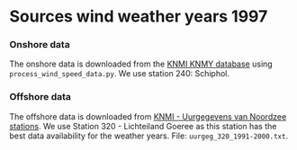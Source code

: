 # Sources wind weather years 1997 

### Onshore data
The onshore data is downloaded from the [KNMI KNMY database](https://knmy.readthedocs.io/en/latest/) using `process_wind_speed_data.py`.
We use station 240: Schiphol.

### Offshore data
The offshore data is downloaded from [KNMI - Uurgegevens van Noordzee stations](https://www.knmi.nl/nederland-nu/klimatologie/uurgegevens_Noordzee).
We use Station 320 - Lichteiland Goeree as this station has the best data availability for the weather years. File: `uurgeg_320_1991-2000.txt`.